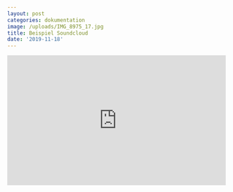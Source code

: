 ```yaml
---
layout: post
categories: dokumentation
image: /uploads/IMG_8975_17.jpg
title: Beispiel Soundcloud
date: '2019-11-18'
---
```

<iframe width="100%" height="300" scrolling="no" frameborder="no" allow="autoplay" src="https://w.soundcloud.com/player/?url=https%3A//api.soundcloud.com/playlists/927068194%3Fsecret_token%3Ds-u5XZW&color=%23281c1a&auto_play=false&hide_related=false&show_comments=true&show_user=true&show_reposts=false&show_teaser=true&visual=true"></iframe>
